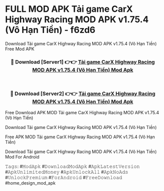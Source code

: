 # FULL MOD APK Tải game CarX Highway Racing MOD APK v1.75.4 (Vô Hạn Tiền) - f6zd6
Download Tải game CarX Highway Racing MOD APK v1.75.4 (Vô Hạn Tiền) Free Mod APK

<div align="center">
<h3>🔴 Download [Server1] 👉👉 <a href="https://apk-comot.site?title=Tải_game_CarX_Highway_Racing_MOD_APK_v1.75.4_(Vô_Hạn_Tiền)">Tải game CarX Highway Racing MOD APK v1.75.4 (Vô Hạn Tiền) Mod Apk</a></h3><br>

<h3>🔴 Download [Server2] 👉👉 <a href="https://apk-comot.site?title=Tải_game_CarX_Highway_Racing_MOD_APK_v1.75.4_(Vô_Hạn_Tiền)">Tải game CarX Highway Racing MOD APK v1.75.4 (Vô Hạn Tiền) Mod Apk</a></h3>
</div>


Free Download APK MOD Tải game CarX Highway Racing MOD APK v1.75.4 (Vô Hạn Tiền)

Download Tải game CarX Highway Racing MOD APK v1.75.4 (Vô Hạn Tiền) 

Free APK MOD Tải game CarX Highway Racing MOD APK v1.75.4 (Vô Hạn Tiền) 

Download Tải game CarX Highway Racing MOD APK v1.75.4 (Vô Hạn Tiền) Mod For Android

𝚃𝚊𝚐𝚜: #𝙼𝚘𝚍𝙰𝚙𝚔 #𝙳𝚘𝚠𝚗𝚕𝚘𝚊𝚍𝙼𝚘𝚍𝙰𝚙𝚔 #𝙰𝚙𝚔𝙻𝚊𝚝𝚎𝚜𝚝𝚅𝚎𝚛𝚜𝚒𝚘𝚗 #𝙰𝚙𝚔𝚄𝚗𝚕𝚒𝚖𝚒𝚝𝚎𝚍𝙼𝚘𝚗𝚎𝚢 #𝙰𝚙𝚔𝚄𝚗𝚕𝚘𝚌𝚔𝙰𝚕𝚕 #𝙰𝚙𝚔𝙽𝚘𝙰𝚍𝚜 #𝚄𝚗𝚕𝚘𝚌𝚔𝙿𝚛𝚎𝚖𝚒𝚞𝚖 #𝙵𝚘𝚛𝙰𝚗𝚍𝚛𝚘𝚒𝚍 #𝙵𝚛𝚎𝚎𝙳𝚘𝚠𝚗𝚕𝚘𝚊𝚍 #home_design_mod_apk